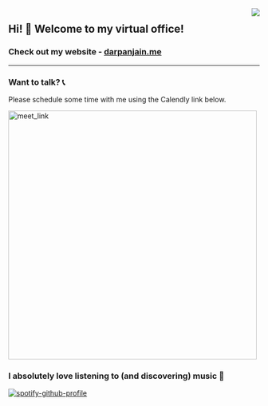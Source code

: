 <img align="right" src="https://visitor-badge.glitch.me/badge?page_id=darpan-jain.darpan-jain" >

## Hi! 👋 Welcome to my virtual office!

### Check out my website - [darpanjain.me](https://darpanjain.me/)
---

### Want to talk? 📞

Please schedule some time with me using the Calendly link below.

<a href="https://calendly.com/darpanjain" target="_blank"><img width="498" alt="meet_link" src="https://user-images.githubusercontent.com/15426564/144297439-f530f383-e73e-41e0-9914-a9b7d3f432e5.png"></a>

### I absolutely love listening to (and discovering) music 🎵
[![spotify-github-profile](https://spotify-github-profile.vercel.app/api/view?uid=darpan_jain&cover_image=true&theme=natemoo-re&bar_color=53b14f&bar_color_cover=true)](https://spotify-github-profile.vercel.app/api/view?uid=darpan_jain&redirect=true)

<!-- ### I absolutely love listening to (and discovering) music 🎵
[[https://spotify-github-profile.vercel.app/api/view.svg?uid=darpan_jain&redirect=true][https://spotify-github-profile.vercel.app/api/view.svg?uid=darpan_jain&cover_image=true&theme=novatorem&show_offline=false&background_color=1b1818&interchange=false&bar_color=53b14f&bar_color_cover=true)]] -->

<!--
**darpan-jain/darpan-jain** is a ✨ _special_ ✨ repository because its `README.md` (this file) appears on your GitHub profile.
-->
